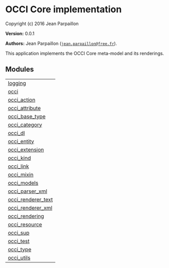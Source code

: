 

# OCCI Core implementation #

Copyright (c) 2016 Jean Parpaillon

__Version:__ 0.0.1

__Authors:__ Jean Parpaillon ([`jean.parpaillon@free.fr`](mailto:jean.parpaillon@free.fr)).

This application implements the OCCI Core meta-model and its
renderings.


## Modules ##


<table width="100%" border="0" summary="list of modules">
<tr><td><a href="http://github.com/erocci/erlang-occi/blob/master/doc/logging.md" class="module">logging</a></td></tr>
<tr><td><a href="http://github.com/erocci/erlang-occi/blob/master/doc/occi.md" class="module">occi</a></td></tr>
<tr><td><a href="http://github.com/erocci/erlang-occi/blob/master/doc/occi_action.md" class="module">occi_action</a></td></tr>
<tr><td><a href="http://github.com/erocci/erlang-occi/blob/master/doc/occi_attribute.md" class="module">occi_attribute</a></td></tr>
<tr><td><a href="http://github.com/erocci/erlang-occi/blob/master/doc/occi_base_type.md" class="module">occi_base_type</a></td></tr>
<tr><td><a href="http://github.com/erocci/erlang-occi/blob/master/doc/occi_category.md" class="module">occi_category</a></td></tr>
<tr><td><a href="http://github.com/erocci/erlang-occi/blob/master/doc/occi_dl.md" class="module">occi_dl</a></td></tr>
<tr><td><a href="http://github.com/erocci/erlang-occi/blob/master/doc/occi_entity.md" class="module">occi_entity</a></td></tr>
<tr><td><a href="http://github.com/erocci/erlang-occi/blob/master/doc/occi_extension.md" class="module">occi_extension</a></td></tr>
<tr><td><a href="http://github.com/erocci/erlang-occi/blob/master/doc/occi_kind.md" class="module">occi_kind</a></td></tr>
<tr><td><a href="http://github.com/erocci/erlang-occi/blob/master/doc/occi_link.md" class="module">occi_link</a></td></tr>
<tr><td><a href="http://github.com/erocci/erlang-occi/blob/master/doc/occi_mixin.md" class="module">occi_mixin</a></td></tr>
<tr><td><a href="http://github.com/erocci/erlang-occi/blob/master/doc/occi_models.md" class="module">occi_models</a></td></tr>
<tr><td><a href="http://github.com/erocci/erlang-occi/blob/master/doc/occi_parser_xml.md" class="module">occi_parser_xml</a></td></tr>
<tr><td><a href="http://github.com/erocci/erlang-occi/blob/master/doc/occi_renderer_text.md" class="module">occi_renderer_text</a></td></tr>
<tr><td><a href="http://github.com/erocci/erlang-occi/blob/master/doc/occi_renderer_xml.md" class="module">occi_renderer_xml</a></td></tr>
<tr><td><a href="http://github.com/erocci/erlang-occi/blob/master/doc/occi_rendering.md" class="module">occi_rendering</a></td></tr>
<tr><td><a href="http://github.com/erocci/erlang-occi/blob/master/doc/occi_resource.md" class="module">occi_resource</a></td></tr>
<tr><td><a href="http://github.com/erocci/erlang-occi/blob/master/doc/occi_sup.md" class="module">occi_sup</a></td></tr>
<tr><td><a href="http://github.com/erocci/erlang-occi/blob/master/doc/occi_test.md" class="module">occi_test</a></td></tr>
<tr><td><a href="http://github.com/erocci/erlang-occi/blob/master/doc/occi_type.md" class="module">occi_type</a></td></tr>
<tr><td><a href="http://github.com/erocci/erlang-occi/blob/master/doc/occi_utils.md" class="module">occi_utils</a></td></tr></table>

